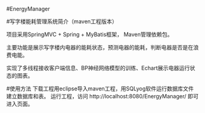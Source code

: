 #EnergyManager

#写字楼能耗管理系统简介（maven工程版本）

项目采用SpringMVC + Spring + MyBatis框架， Maven管理依赖包。

主要功能是展示写字楼内电器的能耗状态，预测电器的能耗，判断电器是否是在浪费电能。

实现了多线程接收客户端信息、BP神经网络模型的训练、Echart展示电器运行状态的图表。

#使用方法
下载工程用eclipse导入maven工程，用SQLyog软件运行数据库文件建立数据库和表。
运行工程，访问 http://localhost:8080/EnergyManager/ 即可进入页面。
